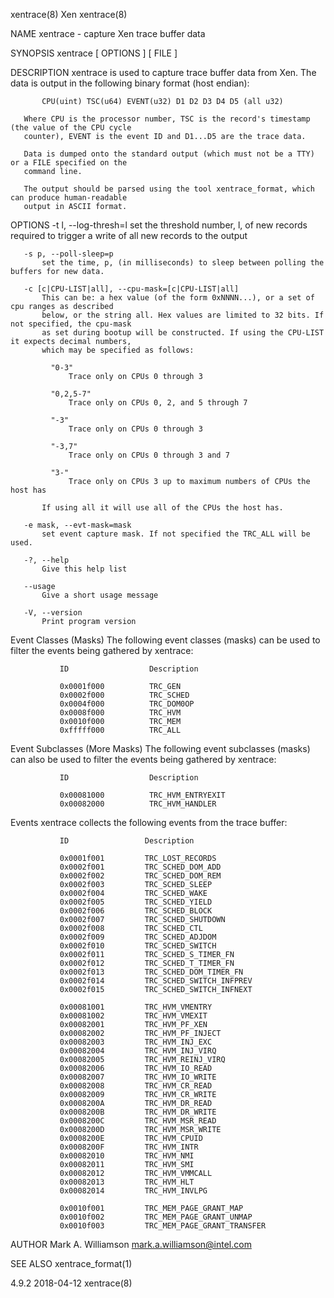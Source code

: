 xentrace(8)                                       Xen                                      xentrace(8)

NAME
       xentrace - capture Xen trace buffer data

SYNOPSIS
       xentrace [ OPTIONS ] [ FILE ]

DESCRIPTION
       xentrace is used to capture trace buffer data from Xen.  The data is output in the following
       binary format (host endian):

           CPU(uint) TSC(u64) EVENT(u32) D1 D2 D3 D4 D5 (all u32)

       Where CPU is the processor number, TSC is the record's timestamp (the value of the CPU cycle
       counter), EVENT is the event ID and D1...D5 are the trace data.

       Data is dumped onto the standard output (which must not be a TTY) or a FILE specified on the
       command line.

       The output should be parsed using the tool xentrace_format, which can produce human-readable
       output in ASCII format.

OPTIONS
       -t l, --log-thresh=l
           set the threshold number, l, of new records required to trigger a write of all new records
           to the output

       -s p, --poll-sleep=p
           set the time, p, (in milliseconds) to sleep between polling the buffers for new data.

       -c [c|CPU-LIST|all], --cpu-mask=[c|CPU-LIST|all]
           This can be: a hex value (of the form 0xNNNN...), or a set of cpu ranges as described
           below, or the string all. Hex values are limited to 32 bits. If not specified, the cpu-mask
           as set during bootup will be constructed. If using the CPU-LIST it expects decimal numbers,
           which may be specified as follows:

             "0-3"
                 Trace only on CPUs 0 through 3

             "0,2,5-7"
                 Trace only on CPUs 0, 2, and 5 through 7

             "-3"
                 Trace only on CPUs 0 through 3

             "-3,7"
                 Trace only on CPUs 0 through 3 and 7

             "3-"
                 Trace only on CPUs 3 up to maximum numbers of CPUs the host has

           If using all it will use all of the CPUs the host has.

       -e mask, --evt-mask=mask
           set event capture mask. If not specified the TRC_ALL will be used.

       -?, --help
           Give this help list

       --usage
           Give a short usage message

       -V, --version
           Print program version

   Event Classes (Masks)
       The following event classes (masks) can be used to filter the events being gathered by
       xentrace:

               ID                  Description

               0x0001f000          TRC_GEN
               0x0002f000          TRC_SCHED
               0x0004f000          TRC_DOM0OP
               0x0008f000          TRC_HVM
               0x0010f000          TRC_MEM
               0xfffff000          TRC_ALL

   Event Subclasses (More Masks)
       The following event subclasses (masks) can also be used to filter the events being gathered by
       xentrace:

               ID                  Description

               0x00081000          TRC_HVM_ENTRYEXIT
               0x00082000          TRC_HVM_HANDLER

   Events
       xentrace collects the following events from the trace buffer:

               ID                 Description

               0x0001f001         TRC_LOST_RECORDS
               0x0002f001         TRC_SCHED_DOM_ADD
               0x0002f002         TRC_SCHED_DOM_REM
               0x0002f003         TRC_SCHED_SLEEP
               0x0002f004         TRC_SCHED_WAKE
               0x0002f005         TRC_SCHED_YIELD
               0x0002f006         TRC_SCHED_BLOCK
               0x0002f007         TRC_SCHED_SHUTDOWN
               0x0002f008         TRC_SCHED_CTL
               0x0002f009         TRC_SCHED_ADJDOM
               0x0002f010         TRC_SCHED_SWITCH
               0x0002f011         TRC_SCHED_S_TIMER_FN
               0x0002f012         TRC_SCHED_T_TIMER_FN
               0x0002f013         TRC_SCHED_DOM_TIMER_FN
               0x0002f014         TRC_SCHED_SWITCH_INFPREV
               0x0002f015         TRC_SCHED_SWITCH_INFNEXT

               0x00081001         TRC_HVM_VMENTRY
               0x00081002         TRC_HVM_VMEXIT
               0x00082001         TRC_HVM_PF_XEN
               0x00082002         TRC_HVM_PF_INJECT
               0x00082003         TRC_HVM_INJ_EXC
               0x00082004         TRC_HVM_INJ_VIRQ
               0x00082005         TRC_HVM_REINJ_VIRQ
               0x00082006         TRC_HVM_IO_READ
               0x00082007         TRC_HVM_IO_WRITE
               0x00082008         TRC_HVM_CR_READ
               0x00082009         TRC_HVM_CR_WRITE
               0x0008200A         TRC_HVM_DR_READ
               0x0008200B         TRC_HVM_DR_WRITE
               0x0008200C         TRC_HVM_MSR_READ
               0x0008200D         TRC_HVM_MSR_WRITE
               0x0008200E         TRC_HVM_CPUID
               0x0008200F         TRC_HVM_INTR
               0x00082010         TRC_HVM_NMI
               0x00082011         TRC_HVM_SMI
               0x00082012         TRC_HVM_VMMCALL
               0x00082013         TRC_HVM_HLT
               0x00082014         TRC_HVM_INVLPG

               0x0010f001         TRC_MEM_PAGE_GRANT_MAP
               0x0010f002         TRC_MEM_PAGE_GRANT_UNMAP
               0x0010f003         TRC_MEM_PAGE_GRANT_TRANSFER

AUTHOR
       Mark A. Williamson <mark.a.williamson@intel.com>

SEE ALSO
       xentrace_format(1)

4.9.2                                         2018-04-12                                   xentrace(8)
